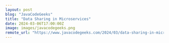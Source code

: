 ```yaml
---
layout: post
blog: "JavaCodeGeeks"
title: "Data Sharing in Microservices"
date: 2024-03-06T17:00:00Z
image: images/javacodegeeks.png
remote_url: "https://www.javacodegeeks.com/2024/03/data-sharing-in-microservices.html"
---
```


